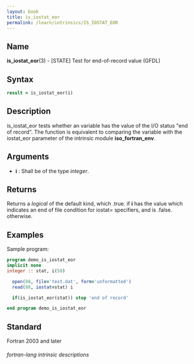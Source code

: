 ```yaml
---
layout: book
title: is_iostat_eor
permalink: /learn/intrinsics/IS_IOSTAT_EOR
---
```

## __Name__

__is\_iostat\_eor__(3) - \[STATE\] Test for end-of-record value
(GFDL)

## __Syntax__
```fortran
result = is_iostat_eor(i)
```
## __Description__

is\_iostat\_eor tests whether an variable has the value of the I/O
status "end of record". The function is equivalent to comparing the
variable with the iostat\_eor parameter of the intrinsic module
__iso\_fortran\_env__.

## __Arguments__

  - __i__
    : Shall be of the type _integer_.

## __Returns__

Returns a _logical_ of the default kind, which .true. if __i__ has the value
which indicates an end of file condition for iostat= specifiers, and is
.false. otherwise.

## __Examples__

Sample program:

```fortran
program demo_is_iostat_eor
implicit none
integer :: stat, i(50)

  open(88, file='test.dat', form='unformatted')
  read(88, iostat=stat) i

  if(is_iostat_eor(stat)) stop 'end of record'

end program demo_is_iostat_eor
```

## __Standard__

Fortran 2003 and later

###### fortran-lang intrinsic descriptions
